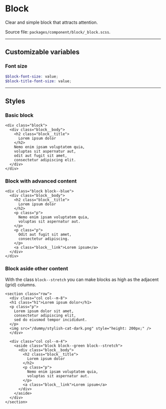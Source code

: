 # Block
Clear and simple block that attracts attention.

Source file: `packages/component/block/_block.scss`.

---

## Customizable variables

### Font size
```scss
$block-font-size: value;
$block-title-font-size: value;
```

---

## Styles

### Basic block
```html*example="block"
<div class="block">
  <div class="block__body">
    <h2 class="block__title">
      Lorem ipsum dolor
    </h2>
    Nemo enim ipsam voluptatem quia, 
    voluptas sit aspernatur aut, 
    odit aut fugit sit amet, 
    consectetur adipiscing elit.
  </div>
</div>
```

### Block with advanced content
```html*example="block"
<div class="block block--blue">
  <div class="block__body">
    <h2 class="block__title">
      Lorem ipsum dolor
    </h2>
    <p class="p">
      Nemo enim ipsam voluptatem quia, 
      voluptas sit aspernatur aut.
    </p>
    <p class="p">
      Odit aut fugit sit amet, 
      consectetur adipiscing.
    </p>
    <a class="block__link">Lorem ipsum</a>    
  </div>
</div>
```

### Block aside other content
With the class `block--stretch` you can make blocks as high as the adjacent (grid) columns.

```html*example="block"
<section class="row">
  <div class="col col--m-8">
  <h1 class="h1">Lorem ipsum dolor</h1>
  <p class="p">
    Lorem ipsum dolor sit amet, 
    consectetur adipiscing elit, 
    sed do eiusmod tempor incididunt.
  </p>  
  <img src="/dummy/stylish-cat-dark.png" style="height: 200px;" />
  </div> 

  <div class="col col--m-4">
    <aside class="block block--green block--stretch">
      <div class="block__body">
        <h2 class="block__title">
          Lorem ipsum dolor
        </h2>
        <p class="p">
          Nemo enim ipsam voluptatem quia, 
          voluptas sit aspernatur aut.
        </p>    
        <a class="block__link">Lorem ipsum</a>
      </div>
    </aside>
  </div>   
</section>
```
